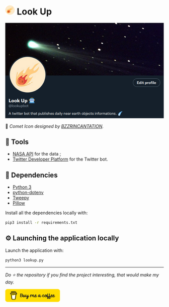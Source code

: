 <h1>
  <img src="assets/img/lookup-logo.png" width="30" title="hover text">
  Look Up
</h1>

[![Look Up](assets/img/lookup-preview.png)](https://twitter.com/lookupbot)

:art: _Comet Icon designed by [BZZRINCANTATION](https://www.flaticon.com/authors/bzzrincantation)._

## :hammer: Tools

- [NASA API](https://api.nasa.gov/) for the data ;
- [Twitter Developer Platform](https://developer.twitter.com/en) for the Twitter bot.

## :bookmark_tabs: Dependencies

- [Python 3](https://www.python.org/downloads/)
- [python-dotenv](https://pypi.org/project/python-dotenv/)
- [Tweepy](https://www.tweepy.org/)
- [Pillow](https://pillow.readthedocs.io/en/stable/)

Install all the dependencies locally with:

```bash
pip3 install -r requirements.txt
```

## :gear: Launching the application locally

Launch the application with:

```bash
python3 lookup.py
```

---

_Do :star: the repository if you find the project interesting, that would make my day._

<a href="https://www.buymeacoffee.com/chomelcl" target="_blank"><img src="./assets/img/bmc-button.png" alt="Buy Me A Coffee" style="height: 41px !important;width: 174px !important;" ></a>
